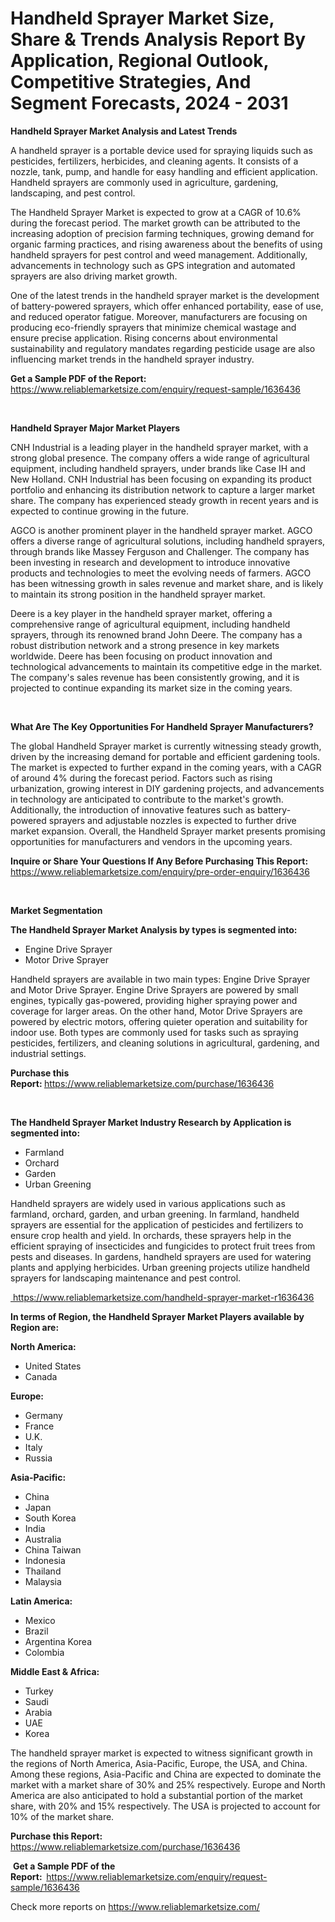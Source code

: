 <p><h1>Handheld Sprayer Market Size, Share & Trends Analysis Report By Application, Regional Outlook, Competitive Strategies, And Segment Forecasts, 2024 - 2031</h1></p><p><strong>Handheld Sprayer Market Analysis and Latest Trends</strong></p>
<p><p>A handheld sprayer is a portable device used for spraying liquids such as pesticides, fertilizers, herbicides, and cleaning agents. It consists of a nozzle, tank, pump, and handle for easy handling and efficient application. Handheld sprayers are commonly used in agriculture, gardening, landscaping, and pest control.</p><p>The Handheld Sprayer Market is expected to grow at a CAGR of 10.6% during the forecast period. The market growth can be attributed to the increasing adoption of precision farming techniques, growing demand for organic farming practices, and rising awareness about the benefits of using handheld sprayers for pest control and weed management. Additionally, advancements in technology such as GPS integration and automated sprayers are also driving market growth.</p><p>One of the latest trends in the handheld sprayer market is the development of battery-powered sprayers, which offer enhanced portability, ease of use, and reduced operator fatigue. Moreover, manufacturers are focusing on producing eco-friendly sprayers that minimize chemical wastage and ensure precise application. Rising concerns about environmental sustainability and regulatory mandates regarding pesticide usage are also influencing market trends in the handheld sprayer industry.</p></p>
<p><strong>Get a Sample PDF of the Report:&nbsp;</strong> <a href="https://www.reliablemarketsize.com/enquiry/request-sample/1636436">https://www.reliablemarketsize.com/enquiry/request-sample/1636436</a></p>
<p>&nbsp;</p>
<p><strong>Handheld Sprayer Major Market Players</strong></p>
<p><p>CNH Industrial is a leading player in the handheld sprayer market, with a strong global presence. The company offers a wide range of agricultural equipment, including handheld sprayers, under brands like Case IH and New Holland. CNH Industrial has been focusing on expanding its product portfolio and enhancing its distribution network to capture a larger market share. The company has experienced steady growth in recent years and is expected to continue growing in the future.</p><p>AGCO is another prominent player in the handheld sprayer market. AGCO offers a diverse range of agricultural solutions, including handheld sprayers, through brands like Massey Ferguson and Challenger. The company has been investing in research and development to introduce innovative products and technologies to meet the evolving needs of farmers. AGCO has been witnessing growth in sales revenue and market share, and is likely to maintain its strong position in the handheld sprayer market.</p><p>Deere is a key player in the handheld sprayer market, offering a comprehensive range of agricultural equipment, including handheld sprayers, through its renowned brand John Deere. The company has a robust distribution network and a strong presence in key markets worldwide. Deere has been focusing on product innovation and technological advancements to maintain its competitive edge in the market. The company's sales revenue has been consistently growing, and it is projected to continue expanding its market size in the coming years.</p></p>
<p>&nbsp;</p>
<p><strong>What Are The Key Opportunities For Handheld Sprayer Manufacturers?</strong></p>
<p><p>The global Handheld Sprayer market is currently witnessing steady growth, driven by the increasing demand for portable and efficient gardening tools. The market is expected to further expand in the coming years, with a CAGR of around 4% during the forecast period. Factors such as rising urbanization, growing interest in DIY gardening projects, and advancements in technology are anticipated to contribute to the market's growth. Additionally, the introduction of innovative features such as battery-powered sprayers and adjustable nozzles is expected to further drive market expansion. Overall, the Handheld Sprayer market presents promising opportunities for manufacturers and vendors in the upcoming years.</p></p>
<p><strong>Inquire or Share Your Questions If Any Before Purchasing This Report:</strong> <a href="https://www.reliablemarketsize.com/enquiry/pre-order-enquiry/1636436">https://www.reliablemarketsize.com/enquiry/pre-order-enquiry/1636436</a></p>
<p>&nbsp;</p>
<p><strong>Market Segmentation</strong></p>
<p><strong>The Handheld Sprayer Market Analysis by types is segmented into:</strong></p>
<p><ul><li>Engine Drive Sprayer</li><li>Motor Drive Sprayer</li></ul></p>
<p><p>Handheld sprayers are available in two main types: Engine Drive Sprayer and Motor Drive Sprayer. Engine Drive Sprayers are powered by small engines, typically gas-powered, providing higher spraying power and coverage for larger areas. On the other hand, Motor Drive Sprayers are powered by electric motors, offering quieter operation and suitability for indoor use. Both types are commonly used for tasks such as spraying pesticides, fertilizers, and cleaning solutions in agricultural, gardening, and industrial settings.</p></p>
<p><strong>Purchase this Report:&nbsp;</strong><a href="https://www.reliablemarketsize.com/purchase/1636436">https://www.reliablemarketsize.com/purchase/1636436</a></p>
<p>&nbsp;</p>
<p><strong>The Handheld Sprayer Market Industry Research by Application is segmented into:</strong></p>
<p><ul><li>Farmland</li><li>Orchard</li><li>Garden</li><li>Urban Greening</li></ul></p>
<p><p>Handheld sprayers are widely used in various applications such as farmland, orchard, garden, and urban greening. In farmland, handheld sprayers are essential for the application of pesticides and fertilizers to ensure crop health and yield. In orchards, these sprayers help in the efficient spraying of insecticides and fungicides to protect fruit trees from pests and diseases. In gardens, handheld sprayers are used for watering plants and applying herbicides. Urban greening projects utilize handheld sprayers for landscaping maintenance and pest control.</p></p>
<p><a href="https://www.reliablemarketsize.com/handheld-sprayer-market-r1636436">&nbsp;https://www.reliablemarketsize.com/handheld-sprayer-market-r1636436</a></p>
<p><strong>In terms of Region, the Handheld Sprayer Market Players available by Region are:</strong></p>
<p>
    <p> <strong> North America: </strong>
        <ul>
            <li>United States</li>
            <li>Canada</li>
        </ul>
        </p> 
    <p> <strong> Europe: </strong>
        <ul>
            <li>Germany</li>
            <li>France</li>
            <li>U.K.</li>
            <li>Italy</li>
            <li>Russia</li>
        </ul>
        </p> 
    <p> <strong> Asia-Pacific: </strong>
        <ul>
            <li>China</li>
            <li>Japan</li>
            <li>South Korea</li>
            <li>India</li>
            <li>Australia</li>
            <li>China Taiwan</li>
            <li>Indonesia</li>
            <li>Thailand</li>
            <li>Malaysia</li>
        </ul>
        </p> 
    <p> <strong> Latin America: </strong>
        <ul>
            <li>Mexico</li>
            <li>Brazil</li>
            <li>Argentina Korea</li>
            <li>Colombia</li>
        </ul>
        </p> 
    <p> <strong> Middle East & Africa: </strong>
        <ul>
            <li>Turkey</li>
            <li>Saudi</li>
            <li>Arabia</li>
            <li>UAE</li>
            <li>Korea</li>
        </ul>
    </p>
    </p>
<p><p>The handheld sprayer market is expected to witness significant growth in the regions of North America, Asia-Pacific, Europe, the USA, and China. Among these regions, Asia-Pacific and China are expected to dominate the market with a market share of 30% and 25% respectively. Europe and North America are also anticipated to hold a substantial portion of the market share, with 20% and 15% respectively. The USA is projected to account for 10% of the market share.</p></p>
<p><strong>Purchase this Report: </strong><a href="https://www.reliablemarketsize.com/purchase/1636436">https://www.reliablemarketsize.com/purchase/1636436</a></p>
<p>&nbsp;<strong>Get a Sample PDF of the Report:&nbsp;&nbsp;</strong><a href="https://www.reliablemarketsize.com/enquiry/request-sample/1636436">https://www.reliablemarketsize.com/enquiry/request-sample/1636436</a></p>
<p><strong></strong></p>
<p>Check more reports on <a href="https://www.reliablemarketsize.com/">https://www.reliablemarketsize.com/</a></p>